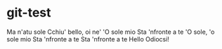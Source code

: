 # git-test
Ma n'atu sole Cchiu' bello, oi ne' 'O sole mio Sta 'nfronte a te 'O sole, 'o sole mio Sta 'nfronte a te Sta 'nfronte a te
Hello Odiocsi!

